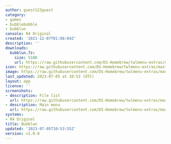 ```yaml
---
author: guest123guest
category:
- games
- bubblebobble
- bubblun
console: R4 Original
created: '2021-12-07T01:08:04Z'
description: ''
downloads:
  bubblun.7z:
    size: 5100
    url: https://raw.githubusercontent.com/DS-Homebrew/twlmenu-extras/master/_nds/TWiLightMenu/r4menu/themes/bubblun.7z
icon: https://raw.githubusercontent.com/DS-Homebrew/twlmenu-extras/master/unistore/icons/r4.png
image: https://raw.githubusercontent.com/DS-Homebrew/twlmenu-extras/master/unistore/icons/r4.png
last_updated: 2023-07-05 at 10:53 (UTC)
layout: app
license: ''
screenshots:
- description: File list
  url: https://raw.githubusercontent.com/DS-Homebrew/twlmenu-extras/master/_nds/TWiLightMenu/r4menu/themes/meta/bubblun/screenshots/file-list.png
- description: Main menu
  url: https://raw.githubusercontent.com/DS-Homebrew/twlmenu-extras/master/_nds/TWiLightMenu/r4menu/themes/meta/bubblun/screenshots/main-menu.png
systems:
- R4 Original
title: Bubblun
updated: '2023-07-05T10:53:55Z'
version: v1.0.0
---
```

